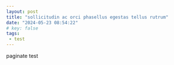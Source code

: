 ```yaml
---
layout: post
title: "sollicitudin ac orci phasellus egestas tellus rutrum"
date: "2024-05-23 08:54:22"
# key: false 
tags:
 - test
---
```

paginate test